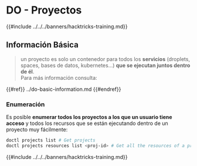 # DO - Proyectos

{{#include ../../../banners/hacktricks-training.md}}

## Información Básica

> un proyecto es solo un contenedor para todos los **servicios** (droplets, spaces, bases de datos, kubernetes...) **que se ejecutan juntos dentro de él**.\
> Para más información consulta:

{{#ref}}
../do-basic-information.md
{{#endref}}

### Enumeración

Es posible **enumerar todos los proyectos a los que un usuario tiene acceso** y todos los recursos que se están ejecutando dentro de un proyecto muy fácilmente:
```bash
doctl projects list # Get projects
doctl projects resources list <proj-id> # Get all the resources of a project
```
{{#include ../../../banners/hacktricks-training.md}}
